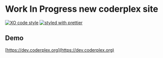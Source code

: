 # **Work In Progress** new coderplex site

[![XO code style](https://img.shields.io/badge/code_style-XO-5ed9c7.svg)](https://github.com/sindresorhus/xo)
[![styled with prettier](https://img.shields.io/badge/styled_with-prettier-ff69b4.svg)](https://github.com/prettier/prettier)

## Demo

[https://dev.coderplex.org](https://dev.coderplex.org)
